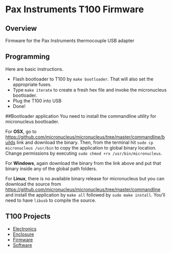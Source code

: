 # Pax Instruments T100 Firmware
## Overview
Firmware for the Pax Instruments thermocouple USB adapter

## Programming
Here are basic instructions.

- Flash bootloader to T100 by `make bootloader`. That will also set the appropriate fuses.
- Type `make iterate` to create a fresh hex file and invoke the micronucleus bootloader.
- Plug the T100 into USB
- Done!

##Bootloader application
You need to install the commandline utility for micronucleus bootloader.

For __OSX__, go to <https://github.com/micronucleus/micronucleus/tree/master/commandline/builds> link and download the binary. Then, from the terminal hit `sudo cp micronucleus /usr/bin` to copy the application to global binary location. Change permissions by executing `sudo chmod +rx /usr/bin/micronucleus`.

For __Windows__, again download the binary from the link above and put that binary inside any of the global path folders.

For __Linux__, there is no available binary release for micronucleus but you can download the source from <https://github.com/micronucleus/micronucleus/tree/master/commandline> and install the application by `make all` followed by `sudo make install`. You'll need to have `libusb` to compile the source.
 

## T100 Projects

- [Electronics](https://github.com/PaxInstruments/t100-electronics)
- [Enclosure](https://github.com/PaxInstruments/t100-enclosure)
- [Firmware](https://github.com/PaxInstruments/t100-firmware)
- [Software](https://github.com/PaxInstruments/t100-software)
